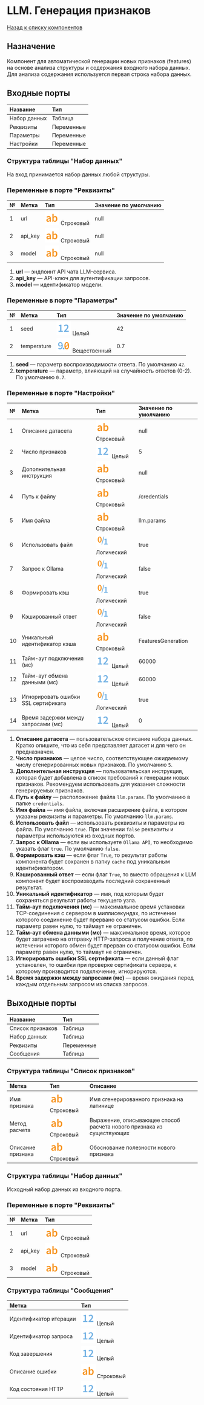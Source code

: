 # LLM. Генерация признаков

[Назад к списку компонентов](../README.md)

## Назначение

Компонент для автоматической генерации новых признаков (features) на основе анализа структуры и содержания входного набора данных. Для анализа содержания используется первая строка набора данных.

## Входные порты

| Название     | Тип        |
| :----------- | :--------- |
| Набор данных | Таблица    |
| Реквизиты    | Переменные |
| Параметры    | Переменные |
| Настройки    | Переменные |

### Структура таблицы "Набор данных"

На вход принимается набор данных любой структуры.

### Переменные в порте "Реквизиты"

| №   | Метка   | Тип                             | Значение по умолчанию |
| :-- | :------ | :------------------------------ | :-------------------- |
| 1   | url     | ![](./img/string.svg) Строковый | null                  |
| 2   | api_key | ![](./img/string.svg) Строковый | null                  |
| 3   | model   | ![](./img/string.svg) Строковый | null                  |

1. **url** — эндпоинт API чата LLM-сервиса.
2. **api_key** — API-ключ для аутентификации запросов.
3. **model** — идентификатор модели.

### Переменные в порте "Параметры"

| №   | Метка       | Тип                                    | Значение по умолчанию |
| :-- | :---------- | :------------------------------------- | :-------------------- |
| 1   | seed        | ![](./img/integer.svg) Целый           | 42                    |
| 2   | temperature | ![](./img/realnumber.svg) Вещественный | 0.7                   |

1. **seed** — параметр воспроизводимости ответа. По умолчанию `42`.
2. **temperature** — параметр, влияющий на случайность ответов (0-2). По умолчанию `0.7`.

### Переменные в порте "Настройки"

| №   | Метка                               | Тип                               | Значение по умолчанию |
| :-- | :---------------------------------- | :-------------------------------- | :-------------------- |
| 1   | Описание датасета                   | ![](./img/string.svg) Строковый   | null                  |
| 2   | Число признаков                     | ![](./img/integer.svg) Целый      | 5                     |
| 3   | Дополнительная инструкция           | ![](./img/string.svg) Строковый   | null                  |
| 4   | Путь к файлу                        | ![](./img/string.svg) Строковый   | /credentials          |
| 5   | Имя файла                           | ![](./img/string.svg) Строковый   | llm.params            |
| 6   | Использовать файл                   | ![](./img/logical.svg) Логический | true                  |
| 7   | Запрос к Ollama                     | ![](./img/logical.svg) Логический | false                 |
| 8   | Формировать кэш                     | ![](./img/logical.svg) Логический | true                  |
| 9   | Кэшированный ответ                  | ![](./img/logical.svg) Логический | false                 |
| 10  | Уникальный идентификатор кэша       | ![](./img/string.svg) Строковый   | FeaturesGeneration    |
| 11  | Тайм-аут подключения (мс)           | ![](./img/integer.svg) Целый      | 60000                 |
| 12  | Тайм-аут обмена данными (мс)        | ![](./img/integer.svg) Целый      | 60000                 |
| 13  | Игнорировать ошибки SSL сертификата | ![](./img/logical.svg) Логический | true                  |
| 14  | Время задержки между запросами (мс) | ![](./img/integer.svg) Целый      | 0                     |

1. **Описание датасета** — пользовательское описание набора данных. Кратко опишите, что из себя представляет датасет и для чего он предназначен.
2. **Число признаков** — целое число, соответствующее ожидаемому числу сгенерированных новых признаков. По умолчанию `5`.
3. **Дополнительная инструкция** — пользовательская инструкция, которая будет добавлена в список требований к генерации новых признаков. Рекомендуем использовать для указания сложности генерируемых признаков.
4. **Путь к файлу** — расположение файла `llm.params`. По умолчанию в папке `credentials`.
5. **Имя файла** — имя файла, включая расширение файла, в котором указаны реквизиты и параметры. По умолчанию `llm.params`.
6. **Использовать файл** — использовать реквизиты и параметры из файла. По умолчанию `true`. При значении `false` реквизиты и параметры используются из входных портов.
7. **Запрос к Ollama** — если вы используете `Ollama API`, то необходимо указать флаг `true`. По умолчанию `false`.
8. **Формировать кэш** — если флаг `True`, то результат работы компонента будет сохранен в папку `cache` под уникальным идентификатором.
9. **Кэшированный ответ** — если флаг `True`, то вместо обращения к LLM компонент будет воспроизводить последний сохраненный результат.
10. **Уникальный идентификатор** — имя, под которым будет сохраняться результат работы текущего узла.
11. **Тайм-аут подключения (мс)** — максимальное время установки TCP-соединения с сервером в миллисекундах, по истечении которого соединение будет прервано со статусом ошибки. Если параметр равен нулю, то таймаут не ограничен.
12. **Тайм-аут обмена данными (мс)** — максимальное время, которое будет затрачено на отправку HTTP-запроса и получение ответа, по истечении которого обмен будет прерван со статусом ошибки. Если параметр равен нулю, то таймаут не ограничен.
13. **Игнорировать ошибки SSL сертификата** — если данный флаг установлен, то ошибки при проверке сертификата сервера, к которому производится подключение, игнорируются.
14. **Время задержки между запросами (мс)** — время ожидания перед каждым отдельным запросом из списка запросов.

## Выходные порты

| Название         | Тип        |
| :--------------- | :--------- |
| Список признаков | Таблица    |
| Набор данных     | Таблица    |
| Реквизиты        | Переменные |
| Сообщения        | Таблица    |

### Структура таблицы "Список признаков"

| Метка             | Тип                             | Описание |
| :---------------- | :------------------------------ | :------- |
| Имя признака      | ![](./img/string.svg) Строковый | Имя сгенерированного признака на латинице |
| Метод расчета     | ![](./img/string.svg) Строковый | Выражение, описывающее способ расчета нового признака из существующих |
| Описание признака | ![](./img/string.svg) Строковый | Обоснование полезности нового признака |

### Структура таблицы "Набор данных"

Исходный набор данных из входного порта.

### Переменные в порте "Реквизиты"

| №   | Метка   | Тип                             |
| :-- | :------ | :------------------------------ |
| 1   | url     | ![](./img/string.svg) Строковый |
| 2   | api_key | ![](./img/string.svg) Строковый |
| 3   | model   | ![](./img/string.svg) Строковый |

### Структура таблицы "Сообщения"

| Метка                  | Тип                             |
| :--------------------- | :------------------------------ |
| Идентификатор итерации | ![](./img/integer.svg) Целый    |
| Идентификатор запроса  | ![](./img/integer.svg) Целый    |
| Код завершения         | ![](./img/integer.svg) Целый    |
| Описание ошибки        | ![](./img/string.svg) Строковый |
| Код состояния HTTP     | ![](./img/integer.svg) Целый    |